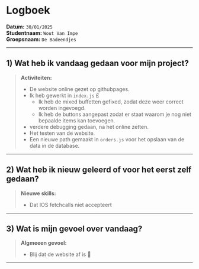 # Logboek

**Datum:** `30/01/2025`  
**Studentnaam:** `Wout Van Impe`  
**Groepsnaam:** `De Badeendjes`

---

## 1) Wat heb ik vandaag gedaan voor mijn project?

> **Activiteiten:**
>
> - De website online gezet op githubpages. 
> - Ik heb gewerkt in `index.js` £
>   - Ik heb de mixed buffetten gefixed, zodat deze weer correct worden ingevoegd. 
>   - Ik heb de buttons aangepast zodat er staat waarom je nog niet bepaalde items kan toevoegen.
> - verdere debugging gedaan, na het online zetten.
> - Het testen van de website.
> - Een nieuwe path gemaakt in `orders.js` voor het opslaan van de data in de database.

---

## 2) Wat heb ik nieuw geleerd of voor het eerst zelf gedaan?

> **Nieuwe skills:**
>
> - Dat IOS fetchcalls niet accepteert

---

## 3) Wat is mijn gevoel over vandaag?

> **Algmeeen gevoel:**
>
> - Blij dat de website af is 🥹

---
